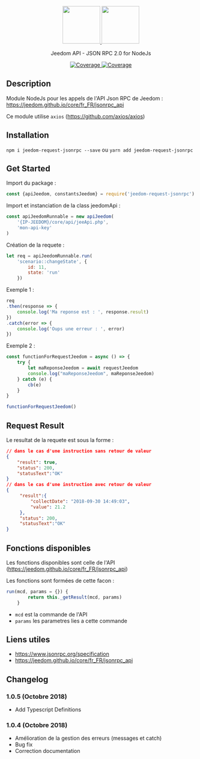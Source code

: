 <p align="center">
  <a href="https://vuetifyjs.com" target="_blank">
    <img width="100"src="https://i2.wp.com/poneynumerique.fr/wp-content/uploads/2015/08/jeedom.png">
     <img width="100"src="https://image.flaticon.com/icons/png/512/460/460989.png">
  </a>
</p>

<p align="center">
  Jeedom API - JSON RPC 2.0 for NodeJs
</p>

<p align="center">  
    <a href="https://www.npmjs.com/package/jeedom-request-jsonrpc">
        <img src="https://img.shields.io/npm/v/jeedom-request-jsonrpc.svg" alt="Coverage">
    </a>
    <a href="https://www.npmjs.com/package/jeedom-request-jsonrpc">
        <img src="https://img.shields.io/npm/dw/jeedom-request-jsonrpc.svg" alt="Coverage">
    </a>
</p>


## Description

Module NodeJs pour les appels de l'API Json RPC de Jeedom : https://jeedom.github.io/core/fr_FR/jsonrpc_api

Ce module utilise `axios` (https://github.com/axios/axios)

## Installation

`npm i jeedom-request-jsonrpc --save` ou  `yarn add jeedom-request-jsonrpc`

## Get Started

Import du package : 

```javascript
const {apiJeedom, constantsJeedom} = require('jeedom-request-jsonrpc')
```

Import et instanciation de la class jeedomApi : 

```javascript
const apiJeedomRunnable = new apiJeedom(
    '{IP-JEEDOM}/core/api/jeeApi.php',
    'mon-api-key'
)
```

Création de la requete : 

```javascript
let req = apiJeedomRunnable.run(
    'scenario::changeState', {
        id: 11,
        state: 'run'
    })
```

Exemple 1 : 

```javascript
req
.then(response => {
    console.log('Ma reponse est : ', response.result)
})
.catch(error => {
    console.log('Oups une erreur : ', error)
})
```

Exemple 2 : 

```javascript
const functionForRequestJeedom = async () => {
    try {
        let maReponseJeedom = await requestJeedom
        console.log("maReponseJeedom", maReponseJeedom)
    } catch (e) {
        cb(e)
    }
}

functionForRequestJeedom()
```

## Request Result

Le resultat de la requete est sous la forme : 

```json
// dans le cas d'une instruction sans retour de valeur
{
    "result": true,
    "status": 200,
    "statusText":"OK"
}
// dans le cas d'une instruction avec retour de valeur
{
     "result":{
         "collectDate": "2018-09-30 14:49:03",
         "value": 21.2
     },
     "status": 200,
     "statusText":"OK"
}
```

## Fonctions disponibles

Les fonctions disponibles sont celle de l'API (https://jeedom.github.io/core/fr_FR/jsonrpc_api)

Les fonctions sont formées de cette facon : 

```javascript
run(mcd, params = {}) {
        return this._getResult(mcd, params)
    }
```

- `mcd` est la commande de l'API
- `params` les parametres lies a cette commande

## Liens utiles

- https://www.jsonrpc.org/specification
- https://jeedom.github.io/core/fr_FR/jsonrpc_api

## Changelog

### 1.0.5 (Octobre 2018)

- Add Typescript Definitions

### 1.0.4 (Octobre 2018)

- Amélioration de la gestion des erreurs (messages et catch)
- Bug fix
- Correction documentation


